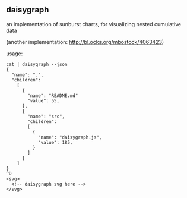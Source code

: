 daisygraph
---

an implementation of sunburst charts, for visualizing nested cumulative data

(another implementation: http://bl.ocks.org/mbostock/4063423)

usage:

    cat | daisygraph --json
    { 
      "name": ".",
      "children": 
        [
          {
            "name": "README.md"
            "value": 55,
          },
          {
            "name": "src",
            "children":
            [
              {
                "name": "daisygraph.js",
                "value": 185,
              }
            ]
          }
        ]
    }
    ^D
    <svg>
      <!-- daisygraph svg here -->
    </svg>

